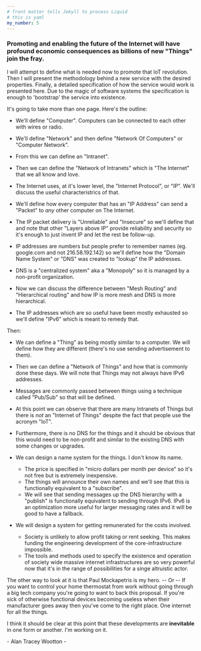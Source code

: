 ```yaml
---
# front matter tells Jekyll to process Liquid
# this is yaml
my_number: 5
---
```


### Promoting and enabling the future of the Internet will have profound economic consequences as billions of new "Things" join the fray. 

I will attempt to define what is needed now to promote that IoT revolution. Then I will present the methodology behind a new service with the desired properties. Finally, a detailed specification of how the service would work is presented here. Due to the magic of software systems the specification is enough to 'bootstrap' the service into existence.

It's going to take more than one page. Here's the outline:

* We'll define "Computer". Computers can be connected to each other with wires or radio.

* We'll define "Network" and then define "Network Of Computers" or "Computer Network".

* From this we can define an "Intranet".

* Then we can define the "Network of Intranets" which is "The Internet" that we all know and love.

* The Internet uses, at it's lower level, the "Internet Protocol", or "IP". We'll discuss the useful characteristrics of that.  

* We'll define how every computer that has an "IP Address" can send a "Packet" to *any* other computer on The Internet. 

* The IP packet delivery is "Unreliable" and "Insecure" so we'll define that and note that other "Layers above IP" provide reliability and security so it's enough to just invent IP and let the rest be follow-up.

* IP addresses are numbers but people prefer to remember names (eg. google.com and not 216.58.192.142) so we'll define how the "Domain Name System" or "DNS" was created to "lookup" the IP addresses. 

* DNS is a "centralized system" aka a "Monopoly" so it is managed by a non-profit organization.   

* Now we can discuss the difference between "Mesh Routing" and "Hierarchical routing" and how IP is more mesh and DNS is more hierarchical.

* The IP addresses which are so useful have been mostly exhausted so we'll define "IPv6" which is meant to remedy that. 

Then:

* We can define a "Thing" as being mostly similar to a computer. We will define how they are different (there's no use sending advertisement to them).

* Then we can define a "Network of Things" and how that is commonly done these days. We will note that Things may not always have IPv6 addresses. 

* Messages are commonly passed between things using a technique called "Pub/Sub" so that will be defined.

* At this point we can observe that there are many Intranets of Things but there is *not* an "Internet of Things" despite the fact that people use the acronym "IoT".

* Furthermore, there is no DNS for the things and it should be obvious that this would need to be non-profit and similar to the existing DNS with some changes or upgrades. 

* We can design a name system for the things. I don't know its name. 
    * The price is specified in "micro dollars per month per device" so it's not free but is extremely inexpensive.
    * The things will announce their own names and we'll see that this is functionally equivalent to a "subscribe".
    * We will see that sending messages up the DNS hierarchy with a "publish" is functionally equivalent to sending through IPv6. IPv6 is an optimization more useful for larger messaging rates and it will be good to have a fallback.

* We will design a system for getting remunerated for the costs involved. 
    * Society is unlikely to allow profit taking or rent seeking. This makes funding the engineering development of the core-infrastructure impossible. 
    * The tools and methods used to specify the existence and operation of society wide massive internet infrastructures are so very powerful now that it's in the range of possibilities for a singe altruistic actor.

The other way to look at it is that Paul Mockapetris is my hero. -- Or -- If you want to control your home thermostat from work without going through a big tech company you're going to want to back this proposal. If you're sick of otherwise functional devices becoming useless when their manufacturer goes away then you've come to the right place. One internet for all the things. 

I think it should be clear at this point that these developments are __inevitable__ in one form or another. I'm working on it. 

<div id = "atwheader" >
- Alan Tracey Wootton -
</div>

<!--  {{page.my_number}} -->

<!-- <div id="commento"></div>
<script src="https://cdn.commento.io/js/commento.js"></script> -->
